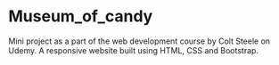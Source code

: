 # Museum_of_candy
Mini project as a part of the web development course by Colt Steele on Udemy.
A responsive website built using HTML, CSS and Bootstrap. 

